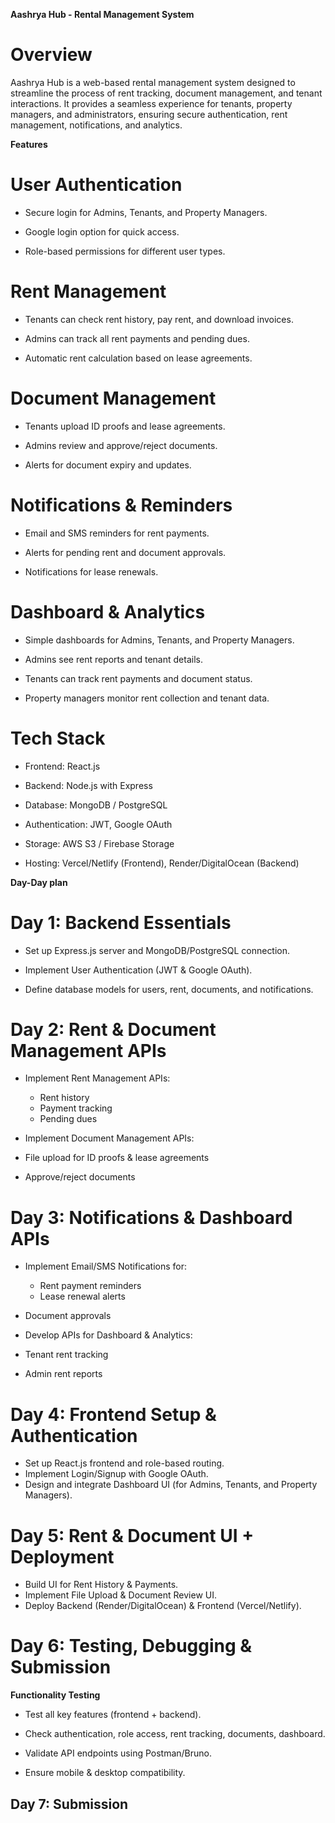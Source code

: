  **Aashrya Hub - Rental Management System**

# Overview

 Aashrya Hub is a web-based rental management system designed to streamline the process of rent tracking, document management, and tenant interactions. It provides a seamless experience for tenants, property managers, and administrators, ensuring secure authentication, rent management, notifications, and analytics.

**Features**

 # User Authentication

- Secure login for Admins, Tenants, and Property Managers.

- Google login option for quick access.

- Role-based permissions for different user types.

# Rent Management

- Tenants can check rent history, pay rent, and download invoices.

- Admins can track all rent payments and pending dues.

- Automatic rent calculation based on lease agreements.

# Document Management

- Tenants upload ID proofs and lease agreements.

- Admins review and approve/reject documents.

- Alerts for document expiry and updates.

# Notifications & Reminders

- Email and SMS reminders for rent payments.

- Alerts for pending rent and document approvals.

- Notifications for lease renewals.

# Dashboard & Analytics

- Simple dashboards for Admins, Tenants, and Property Managers.

- Admins see rent reports and tenant details.

- Tenants can track rent payments and document status.

- Property managers monitor rent collection and tenant data.

# Tech Stack

- Frontend: React.js

- Backend: Node.js with Express

- Database: MongoDB / PostgreSQL

- Authentication: JWT, Google OAuth

- Storage: AWS S3 / Firebase Storage

- Hosting: Vercel/Netlify (Frontend), Render/DigitalOcean (Backend)

**Day-Day plan**

# Day 1: Backend Essentials
- Set up Express.js server and MongoDB/PostgreSQL connection.

- Implement User Authentication (JWT & Google OAuth).

- Define database models for users, rent, documents, and notifications.

# Day 2: Rent & Document Management APIs
- Implement Rent Management APIs:
  - Rent history
  - Payment tracking
  - Pending dues

- Implement Document Management APIs:

- File upload for ID proofs & lease agreements

- Approve/reject documents

# Day 3: Notifications & Dashboard APIs
- Implement Email/SMS Notifications for:
  - Rent payment reminders
  - Lease renewal alerts

- Document approvals
 - Develop APIs for Dashboard & Analytics:

- Tenant rent tracking

- Admin rent reports

# Day 4: Frontend Setup & Authentication
- Set up React.js frontend and role-based routing.
- Implement Login/Signup with Google OAuth.
- Design and integrate Dashboard UI (for Admins, Tenants, and Property Managers).

# Day 5: Rent & Document UI + Deployment
- Build UI for Rent History & Payments.
- Implement File Upload & Document Review UI.
- Deploy Backend (Render/DigitalOcean) & Frontend (Vercel/Netlify).


# Day 6: Testing, Debugging & Submission
**Functionality Testing**
- Test all key features (frontend + backend).

- Check authentication, role access, rent tracking, documents, dashboard.

- Validate API endpoints using Postman/Bruno.

- Ensure mobile & desktop compatibility.

## Day 7: Submission